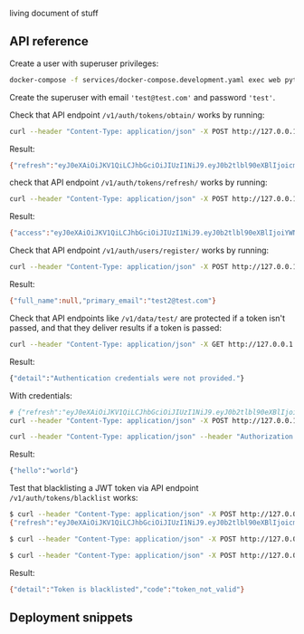 living document of stuff

## API reference

Create a user with superuser privileges:

```bash
docker-compose -f services/docker-compose.development.yaml exec web python manage.py createsuperuser
```

Create the superuser with email `'test@test.com'` and password `'test'`.

Check that API endpoint `/v1/auth/tokens/obtain/` works by running:

```bash
curl --header "Content-Type: application/json" -X POST http://127.0.0.1:8000/v1/auth/tokens/obtain/ --data '{"primary_email": "test@test.com", "password": "test"}'
```

Result:

```bash
{"refresh":"eyJ0eXAiOiJKV1QiLCJhbGciOiJIUzI1NiJ9.eyJ0b2tlbl90eXBlIjoicmVmcmVzaCIsImV4cCI6MTU4NTg0MzAxMCwianRpIjoiYzljMDU2MTA3OTU5NGFmZmE2MWU4YmUxOTlkNjQyMTQiLCJ1c2VyX2lkIjoxfQ.o5Kc_5R_KOItWFD0Wt4p30ph3NrvkmWG2MbZA3MI3kU","access":"eyJ0eXAiOiJKV1QiLCJhbGciOiJIUzI1NiJ9.eyJ0b2tlbl90eXBlIjoiYWNjZXNzIiwiZXhwIjoxNTg0NjMzNzEwLCJqdGkiOiJlYjVjNzE4MzEwYjQ0ZmY4OWUxOTg5Mzg4YTI4NjBmMyIsInVzZXJfaWQiOjF9.1vjAyd7o-tZudvYtunOUsSawKpWsvUCcUADFbnTi0i8"}
```

check that API endpoint `/v1/auth/tokens/refresh/` works by running:

```bash
curl --header "Content-Type: application/json" -X POST http://127.0.0.1:8000/v1/auth/tokens/refresh/ --data '{"refresh": "eyJ0eXAiOiJKV1QiLCJhbGciOiJIUzI1NiJ9.eyJ0b2tlbl90eXBlIjoicmVmcmVzaCIsImV4cCI6MTU4NTg0MzAxMCwianRpIjoiYzljMDU2MTA3OTU5NGFmZmE2MWU4YmUxOTlkNjQyMTQiLCJ1c2VyX2lkIjoxfQ.o5Kc_5R_KOItWFD0Wt4p30ph3NrvkmWG2MbZA3MI3kU"}'
```

Result:

```bash
{"access":"eyJ0eXAiOiJKV1QiLCJhbGciOiJIUzI1NiJ9.eyJ0b2tlbl90eXBlIjoiYWNjZXNzIiwiZXhwIjoxNTg0NjM0NTkwLCJqdGkiOiIxYjM5ZmY5OGRmYWU0NTcxYTcxYWMwZTA1MWRiNDcxMCIsInVzZXJfaWQiOjF9.xRN7_m4ER8FF4d9K1Y8lVFDX97q9bj6P3sh8uokWLZ8","refresh":"eyJ0eXAiOiJKV1QiLCJhbGciOiJIUzI1NiJ9.eyJ0b2tlbl90eXBlIjoicmVmcmVzaCIsImV4cCI6MTU4NTg0Mzg5MCwianRpIjoiYTYxYWUxMzY0ZjMzNGFmZTlmOTJjODJlODY5MGEwNDgiLCJ1c2VyX2lkIjoxfQ.yWlFr21KXQIGpd8zD9yLzZ5hAya5NP-eCdCXli6dWic"}
```

Check that API endpoint `/v1/auth/users/register/` works by running:

```bash
curl --header "Content-Type: application/json" -X POST http://127.0.0.1:8000/v1/auth/users/register/ --data '{"primary_email": "test2@test.com", "password": "test"}'
```

Result:

```bash
{"full_name":null,"primary_email":"test2@test.com"}
```

Check that API endpoints like `/v1/data/test/` are protected if a token isn't
passed, and that they deliver results if a token is passed:

```bash
curl --header "Content-Type: application/json" -X GET http://127.0.0.1:8000/v1/data/test/
```

Result:

```bash
{"detail":"Authentication credentials were not provided."}
```

With credentials:

```bash
# {"refresh":"eyJ0eXAiOiJKV1QiLCJhbGciOiJIUzI1NiJ9.eyJ0b2tlbl90eXBlIjoicmVmcmVzaCIsImV4cCI6MTU4NTg0NDYwNi$ianRpIjoiZGIxNjRhZDc0OGUzNDMzNDk1MGNmZGE5NmM3ZTYwOWMiLCJ1c2VyX2lkIjoxfQ.-AVJLNtakQGFdVFgewqedHO5n69l4DZ$q-6RTasmbeU","access":"eyJ0eXAiOiJKV1QiLCJhbGciOiJIUzI1NiJ9.eyJ0b2tlbl90eXBlIjoiYWNjZXNzIiwiZXhwIjoxNTg0NjM1MzA2LCJqdGkiOiIzNmYxZTc3Y2QzNWM0ZjE5OWNjYjk3MTY2ZTYxNWE5NSIsInVzZXJfaWQiOjF9.dFQ4iY_WfxmAlotHs94B4XIjR-Kkgm0e2GBKklaCXPs"}
curl --header "Content-Type: application/json" -X POST http://127.0.0.1:8000/v1/auth/tokens/obtain/ --data '{"primary_email": "test@test.com", "password": "test"}'

curl --header "Content-Type: application/json" --header "Authorization: JWT eyJ0eXAiOiJKV1QiLCJhbGciOiJIUzI1NiJ9.eyJ0b2tlbl90eXBlIjoiYWNjZXNzIiwiZXhwIjoxNTg0NjM1MzA2LCJqdGkiOiIzNmYxZTc3Y2QzNWM0ZjE5OWNjYjk3MTY2ZTYxNWE5NSIsInVzZXJfaWQiOjF9.dFQ4iY_WfxmAlotHs94B4XIjR-Kkgm0e2GBKklaCXPs" -X GET http://127.0.0.1:8000/v1/data/test/
```

Result:

```bash
{"hello":"world"}
```

Test that blacklisting a JWT token via API endpoint `/v1/auth/tokens/blacklist` works:

```bash
$ curl --header "Content-Type: application/json" -X POST http://127.0.0.1:8000/v1/auth/tokens/obtain/ --data '{"primary_email": "test@test.com", "password": "test"}'
{"refresh":"eyJ0eXAiOiJKV1QiLCJhbGciOiJIUzI1NiJ9.eyJ0b2tlbl90eXBlIjoicmVmcmVzaCIsImV4cCI6MTU4NTg0NTQ3OSwianRpIjoiMGRiZDBiZjc2ZjliNGQxMTlkNzUyYjkxMGU4ODI0NDgiLCJ1c2VyX2lkIjoxfQ.DPhGBKUsVvCAGbLXLrEPp3DJM5vkZ1vho2psIuZCWs4","access":"eyJ0eXAiOiJKV1QiLCJhbGciOiJIUzI1NiJ9.eyJ0b2tlbl90eXBlIjoiYWNjZXNzIiwiZXhwIjoxNTg0NjM2MTc5LCJqdGkiOiI2OGU0YjAzMjE5ODc0OGVkYjAwMGJlMDcyYjVmNzhhNCIsInVzZXJfaWQiOjF9._xa4b1jnESwvInfkxVqE-XPtXvAIiFCr6ThoC8FPCLU"}(tinydevcrm-api) yingw787@yingw787-ThinkPad-P1-Gen-2:~/sr

$ curl --header "Content-Type: application/json" -X POST http://127.0.0.1:8000/v1/auth/tokens/blacklist/ --data '{"refresh": "eyJ0eXAiOiJKV1QiLCJhbGciOiJIUzI1NiJ9.eyJ0b2tlbl90eXBlIjoicmVmcmVzaCIsImV4cCI6MTU4NTg0NTQ3OSwianRpIjoiMGRiZDBiZjc2ZjliNGQxMTlkNzUyYjkxMGU4ODI0NDgiLCJ1c2VyX2lkIjoxfQ.DPhGBKUsVvCAGbLXLrEPp3DJM5vkZ1vho2psIuZCWs4"}'

$ curl --header "Content-Type: application/json" -X POST http://127.0.0.1:8000/v1/auth/tokens/refresh/ --data '{"refresh": "eyJ0eXAiOiJKV1QiLCJhbGciOiJIUzI1NiJ9.eyJ0b2tlbl90eXBlIjoicmVmcmVzaCIsImV4cCI6MTU4NTg0NTQ3OSwianRpIjoiMGRiZDBiZjc2ZjliNGQxMTlkNzUyYjkxMGU4ODI0NDgiLCJ1c2VyX2lkIjoxfQ.DPhGBKUsVvCAGbLXLrEPp3DJM5vkZ1vho2psIuZCWs4"}'
```

Result:

```bash
{"detail":"Token is blacklisted","code":"token_not_valid"}
```

## Deployment snippets

